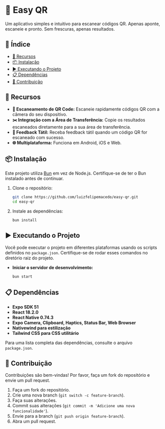 # 🤳 Easy QR

Um aplicativo simples e intuitivo para escanear códigos QR. Apenas aponte, escaneie e pronto. Sem frescuras, apenas resultados.

## 📑 Índice

- [🚀 Recursos](#-recursos)
- [📦 Instalação](#-instalação)
- [▶️ Executando o Projeto](#️-executando-o-projeto)
- [📋 Dependências](#-dependências)
- [🤝 Contribuição](#-contribuição)

## 🚀 Recursos

- **📱 Escaneamento de QR Code:** Escaneie rapidamente códigos QR com a câmera do seu dispositivo.
- **✂️ Integração com a Área de Transferência:** Copie os resultados escaneados diretamente para a sua área de transferência.
- **📳 Feedback Tátil:** Receba feedback tátil quando um código QR for escaneado com sucesso.
- **🌐 Multiplataforma:** Funciona em Android, iOS e Web.

## 📦 Instalação

Este projeto utiliza [Bun](https://bun.sh/) em vez de Node.js. Certifique-se de ter o Bun instalado antes de continuar.

1. Clone o repositório:

   ```sh
   git clone https://github.com/luizfelipemacedo/easy-qr.git
   cd easy-qr
   ```

2. Instale as dependências:

   ```sh
   bun install
   ```

## ▶️ Executando o Projeto

Você pode executar o projeto em diferentes plataformas usando os scripts definidos no `package.json`. Certifique-se de rodar esses comandos no diretório raiz do projeto.

- **Iniciar o servidor de desenvolvimento:**

  ```sh
  bun start
  ```

## 📋 Dependências

- **Expo SDK 51**
- **React 18.2.0**
- **React Native 0.74.3**
- **Expo Camera, Clipboard, Haptics, Status Bar, Web Browser**
- **Nativewind para estilização**
- **Tailwind CSS para CSS utilitário**

Para uma lista completa das dependências, consulte o arquivo `package.json`.

## 🤝 Contribuição

Contribuições são bem-vindas! Por favor, faça um fork do repositório e envie um pull request.

1. Faça um fork do repositório.
2. Crie uma nova branch (`git switch -c feature-branch`).
3. Faça suas alterações.
4. Commit suas alterações (`git commit -m 'Adicione uma nova funcionalidade'`).
5. Envie para a branch (`git push origin feature-branch`).
6. Abra um pull request.